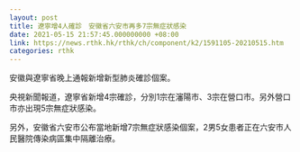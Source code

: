 ```yaml
---
layout: post
title: 遼寧增4人確診　安徽省六安市再多7宗無症狀感染
date: 2021-05-15 21:57:45.000000000 +08:00
link: https://news.rthk.hk/rthk/ch/component/k2/1591105-20210515.htm
categories: rthk
---
```


安徽與遼寧省晚上通報新增新型肺炎確診個案。

央視新聞報道，遼寧省新增4宗確診，分別1宗在瀋陽市、3宗在營口市。另外營口市亦出現5宗無症狀感染。

另外，安徽省六安市公布當地新增7宗無症狀感染個案，2男5女患者正在六安市人民醫院傳染病區集中隔離治療。
